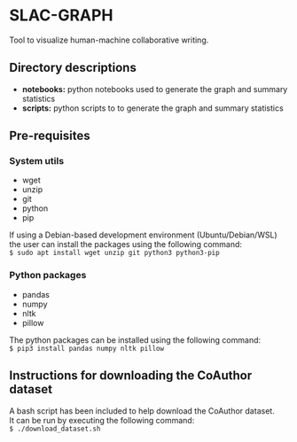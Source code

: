 # SLAC-GRAPH
Tool to visualize human-machine collaborative writing.

## Directory descriptions
- **notebooks:** python notebooks used to generate the graph and summary statistics
- **scripts:** python scripts to to generate the graph and summary statistics 

## Pre-requisites

### System utils
- wget
- unzip
- git
- python
- pip

If using a Debian-based development environment (Ubuntu/Debian/WSL) the user can install the packages using the following command: <br>
`$ sudo apt install wget unzip git python3 python3-pip`

### Python packages
- pandas
- numpy
- nltk
- pillow

The python packages can be installed using the following command: <br>
`$ pip3 install pandas numpy nltk pillow`

## Instructions for downloading the CoAuthor dataset

A bash script has been included to help download the CoAuthor dataset. <br>
It can be run by executing the following command: <br>
`$ ./download_dataset.sh`
